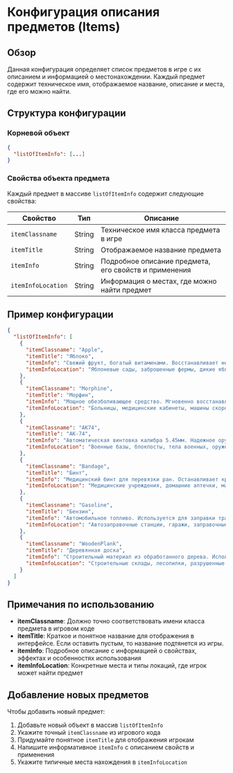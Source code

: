 # Конфигурация описания предметов (Items)

## Обзор

Данная конфигурация определяет список предметов в игре с их описанием и информацией о местонахождении. Каждый предмет содержит техническое имя, отображаемое название, описание и места, где его можно найти.

## Структура конфигурации

### Корневой объект

```json
{
  "listOfItemInfo": [...]
}
```

### Свойства объекта предмета

Каждый предмет в массиве `listOfItemInfo` содержит следующие свойства:

| Свойство | Тип | Описание |
|----------|-----|----------|
| `itemClassname` | String | Техническое имя класса предмета в игре |
| `itemTitle` | String | Отображаемое название предмета |
| `itemInfo` | String | Подробное описание предмета, его свойств и применения |
| `itemInfoLocation` | String | Информация о местах, где можно найти предмет |

## Пример конфигурации

```json
{
  "listOfItemInfo": [
    {
      "itemClassname": "Apple",
      "itemTitle": "Яблоко",
      "itemInfo": "Свежий фрукт, богатый витаминами. Восстанавливает небольшое количество здоровья и утоляет голод. Портится через несколько дней.",
      "itemInfoLocation": "Яблоневые сады, заброшенные фермы, дикие яблони в лесу"
    },
    {
      "itemClassname": "Morphine",
      "itemTitle": "Морфин",
      "itemInfo": "Мощное обезболивающее средство. Мгновенно восстанавливает здоровье, но вызывает временное помутнение зрения. Может вызвать зависимость при частом использовании.",
      "itemInfoLocation": "Больницы, медицинские кабинеты, машины скорой помощи, аптечки первой помощи"
    },
    {
      "itemClassname": "AK74",
      "itemTitle": "АК-74",
      "itemInfo": "Автоматическая винтовка калибра 5.45мм. Надежное оружие с хорошей точностью на средних дистанциях. Требует регулярной чистки для поддержания эффективности.",
      "itemInfoLocation": "Военные базы, блокпосты, тела военных, оружейные склады"
    },
    {
      "itemClassname": "Bandage",
      "itemTitle": "Бинт",
      "itemInfo": "Медицинский бинт для перевязки ран. Останавливает кровотечение и медленно восстанавливает здоровье. Одноразовый предмет.",
      "itemInfoLocation": "Медицинские учреждения, домашние аптечки, машины скорой помощи, дома жителей"
    },
    {
      "itemClassname": "Gasoline",
      "itemTitle": "Бензин",
      "itemInfo": "Автомобильное топливо. Используется для заправки транспортных средств и генераторов. Легковоспламеняющаяся жидкость - обращаться с осторожностью.",
      "itemInfoLocation": "Автозаправочные станции, гаражи, заправочные канистры в машинах, склады ГСМ"
    },
    {
      "itemClassname": "WoodenPlank",
      "itemTitle": "Деревянная доска",
      "itemInfo": "Строительный материал из обработанного дерева. Используется для ремонта укрытий, создания баррикад и изготовления простых инструментов.",
      "itemInfoLocation": "Строительные склады, лесопилки, разрушенные здания, сараи и гаражи"
    }
  ]
}
```

## Примечания по использованию

- **itemClassname**: Должно точно соответствовать имени класса предмета в игровом коде
- **itemTitle**: Краткое и понятное название для отображения в интерфейсе. Если оставить пустым, то название подтянется из игры.
- **itemInfo**: Подробное описание с информацией о свойствах, эффектах и особенностях использования
- **itemInfoLocation**: Конкретные места и типы локаций, где игрок может найти предмет

## Добавление новых предметов

Чтобы добавить новый предмет:

1. Добавьте новый объект в массив `listOfItemInfo`
2. Укажите точный `itemClassname` из игрового кода
3. Придумайте понятное `itemTitle` для отображения игрокам
4. Напишите информативное `itemInfo` с описанием свойств и применения
5. Укажите типичные места нахождения в `itemInfoLocation`
